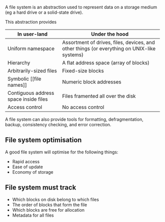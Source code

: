 A file system is an abstraction used to represent data on a storage medium (eg a hard drive or a solid-state drive).

This abstraction provides

| In user-land                          | Under the hood                                                                              |
| ------------------------------------- | ------------------------------------------------------------------------------------------- |
| Uniform namespace                     | Assortment of drives, files, devices, and other things (or everything on UNIX-like systems) |
| Hierarchy                             | A flat address space (array of blocks)                                                      |
| Arbitrarily-sized files               | Fixed-size blocks                                                                           |
| Symbolic [[file names]]                   | Numeric block addresses                                                                     |
| Contiguous address space inside files | Files framented all over the disk                                                           |
| Access control                        | No access control                                                                           |

A file system can also provide tools for formatting, defragmentation, backup, consistency checking, and error correction.

## File system optimisation

A good file system will optimise for the following things:

- Rapid access
- Ease of update
- Economy of storage

## File system must track
- Which blocks on disk belong to which files
- The order of blocks that form the file
- Which blocks are free for allocation
- Metadata for all files